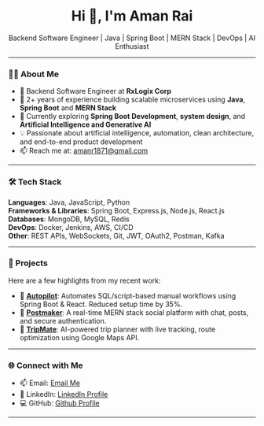 <h1 align="center">Hi 👋, I'm Aman Rai</h1>
<p align="center">
  Backend Software Engineer | Java | Spring Boot | MERN Stack | DevOps | AI Enthusiast
</p>

---

### 👨‍💻 About Me

- 💼 Backend Software Engineer at **RxLogix Corp**
- 🔧 2+ years of experience building scalable microservices using **Java**, **Spring Boot** and **MERN Stack**
- 🌱 Currently exploring **Spring Boot Development**, **system design**, and **Artificial Intelligence and Generative AI**
- 💡 Passionate about artificial intelligence, automation, clean architecture, and end-to-end product development
- 📫 Reach me at: [amanr1871@gmail.com](mailto:amanr1871@gmail.com)

---

### 🛠️ Tech Stack

**Languages**: Java, JavaScript, Python  
**Frameworks & Libraries**: Spring Boot, Express.js, Node.js, React.js  
**Databases**: MongoDB, MySQL, Redis  
**DevOps**: Docker, Jenkins, AWS, CI/CD  
**Other**: REST APIs, WebSockets, Git, JWT, OAuth2, Postman, Kafka

---

### 🚀 Projects

Here are a few highlights from my recent work:

- 🔹 **[Autopilot](https://github.com/AR4789/Autopilot)**: Automates SQL/script-based manual workflows using Spring Boot & React. Reduced setup time by 35%.
- 🔹 **[Postmaker](https://github.com/AR4789/Postmaker)**: A real-time MERN stack social platform with chat, posts, and secure authentication.
- 🔹 **[TripMate](https://github.com/AR4789/Tripmate)**: AI-powered trip planner with live tracking, route optimization using Google Maps API.

---


### 🌐 Connect with Me

- 📫 Email: [Email Me](mailto:amanr1871@gmail.com)  
- 💼 LinkedIn: [LinkedIn Profile](https://www.linkedin.com/in/amanrai-008178191)  
- 💻 GitHub: [Github Profile](https://github.com/AR4789)

---

<!---
AR4789/AR4789 is a ✨ special ✨ repository because its `README.md` (this file) appears on your GitHub profile.
--->
